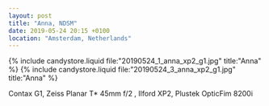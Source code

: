 ```yaml
---
layout: post
title: "Anna, NDSM"
date: 2019-05-24 20:15 +0100
location: "Amsterdam, Netherlands"
---
```


{% include candystore.liquid file:"20190524_1_anna_xp2_g1.jpg" title:"Anna" %}
{% include candystore.liquid file:"20190524_3_anna_xp2_g1.jpg" title:"Anna" %}

Contax G1, Zeiss Planar T* 45mm f/2 , Ilford XP2, Plustek OpticFim 8200i

